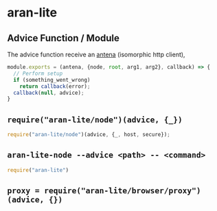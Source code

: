 # aran-lite

## Advice Function / Module

The advice function receive an [antena](https://github.com/lachrist/antena) (isomorphic http client), 

```js
module.exports = (antena, {node, root, arg1, arg2}, callback) => {
  // Perform setup
  if (something_went_wrong)
    return callback(error);
  callback(null, advice);
}
```

## `require("aran-lite/node")(advice, {_})`

```js
require("aran-lite/node")(advice, {_, host, secure});
```

## `aran-lite-node --advice <path> -- <command>`

```js
require("aran-lite")
```

## `proxy = require("aran-lite/browser/proxy")(advice, {})`